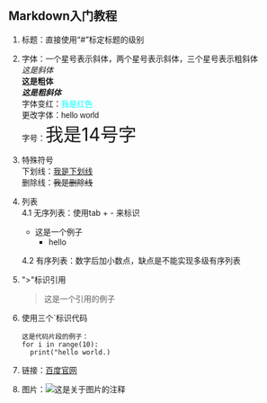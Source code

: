 ## Markdown入门教程
1. 标题：直接使用“#”标定标题的级别
2. 字体：一个星号表示斜体，两个星号表示斜体，三个星号表示粗斜体  
    *这是斜体*  
    **这是粗体**  
    ***这是粗斜体***  
    字体变红：<font color=cyan>我是红色</font>  
    更改字体：<font face=arial>hello world</font>  
    字号：<font size=6>我是14号字</font>  
3. 特殊符号  
    下划线：<u>我是下划线</u>  
    删除线：~~我是删除线~~  
4. 列表  
4.1 无序列表：使用tab + - 来标识  
    - 这是一个例子  
        - hello  

    4.2 有序列表：数字后加小数点，缺点是不能实现多级有序列表  
5. ">"标识引用  
    >这是一个引用的例子  
6. 使用三个`标识代码  
    ```
    这是代码片段的例子：
    for i in range(10):
      print("hello world.)
    ```  
7. 链接：[百度官网](www.baidu.com)  
8. 图片：![这是关于图片的注释](图片地址)